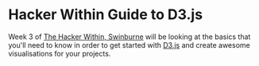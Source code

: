 # Hacker Within Guide to D3.js

Week 3 of [The Hacker Within, Swinburne](http://thehackerwithin.github.io/swinburne/) will be looking at the basics that you'll need to know in order to get started with [D3.js](http://d3js.org/) and create awesome visualisations for your projects.

